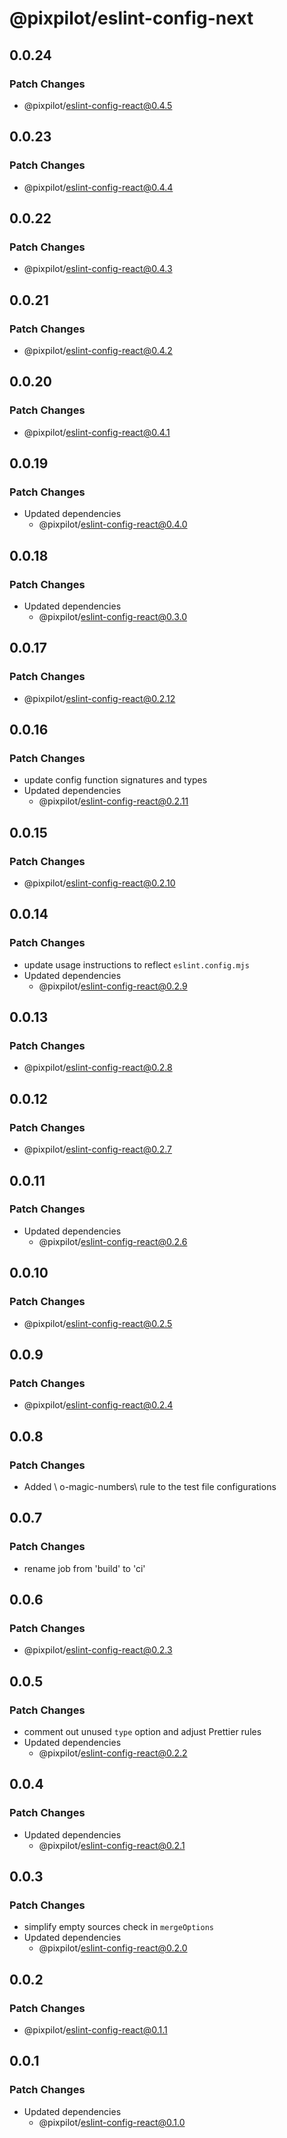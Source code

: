 # @pixpilot/eslint-config-next

## 0.0.24

### Patch Changes

- @pixpilot/eslint-config-react@0.4.5

## 0.0.23

### Patch Changes

- @pixpilot/eslint-config-react@0.4.4

## 0.0.22

### Patch Changes

- @pixpilot/eslint-config-react@0.4.3

## 0.0.21

### Patch Changes

- @pixpilot/eslint-config-react@0.4.2

## 0.0.20

### Patch Changes

- @pixpilot/eslint-config-react@0.4.1

## 0.0.19

### Patch Changes

- Updated dependencies
  - @pixpilot/eslint-config-react@0.4.0

## 0.0.18

### Patch Changes

- Updated dependencies
  - @pixpilot/eslint-config-react@0.3.0

## 0.0.17

### Patch Changes

- @pixpilot/eslint-config-react@0.2.12

## 0.0.16

### Patch Changes

- update config function signatures and types
- Updated dependencies
  - @pixpilot/eslint-config-react@0.2.11

## 0.0.15

### Patch Changes

- @pixpilot/eslint-config-react@0.2.10

## 0.0.14

### Patch Changes

- update usage instructions to reflect `eslint.config.mjs`
- Updated dependencies
  - @pixpilot/eslint-config-react@0.2.9

## 0.0.13

### Patch Changes

- @pixpilot/eslint-config-react@0.2.8

## 0.0.12

### Patch Changes

- @pixpilot/eslint-config-react@0.2.7

## 0.0.11

### Patch Changes

- Updated dependencies
  - @pixpilot/eslint-config-react@0.2.6

## 0.0.10

### Patch Changes

- @pixpilot/eslint-config-react@0.2.5

## 0.0.9

### Patch Changes

- @pixpilot/eslint-config-react@0.2.4

## 0.0.8

### Patch Changes

- Added \ o-magic-numbers\ rule to the test file configurations

## 0.0.7

### Patch Changes

- rename job from 'build' to 'ci'

## 0.0.6

### Patch Changes

- @pixpilot/eslint-config-react@0.2.3

## 0.0.5

### Patch Changes

- comment out unused `type` option and adjust Prettier rules
- Updated dependencies
  - @pixpilot/eslint-config-react@0.2.2

## 0.0.4

### Patch Changes

- Updated dependencies
  - @pixpilot/eslint-config-react@0.2.1

## 0.0.3

### Patch Changes

- simplify empty sources check in `mergeOptions`
- Updated dependencies
  - @pixpilot/eslint-config-react@0.2.0

## 0.0.2

### Patch Changes

- @pixpilot/eslint-config-react@0.1.1

## 0.0.1

### Patch Changes

- Updated dependencies
  - @pixpilot/eslint-config-react@0.1.0
